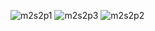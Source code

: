 ![m2s2p1](https://user-images.githubusercontent.com/81404686/144356159-eb315042-5bf3-4316-931b-97db57b5319b.png)
![m2s2p3](https://user-images.githubusercontent.com/81404686/144356275-b63c46bb-7e02-43c1-9567-f44dfc8316e5.png)
![m2s2p2](https://user-images.githubusercontent.com/81404686/144356349-7de5fe3a-a984-42a3-b1a9-aa66eb879f6d.png)
